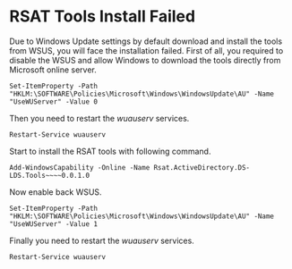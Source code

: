 # RSAT Tools Install Failed

Due to Windows Update settings by default download and install the tools from WSUS, you will face the installation failed. First of all, you required to disable the WSUS and allow Windows to download the tools directly from Microsoft online server.
```
Set-ItemProperty -Path "HKLM:\SOFTWARE\Policies\Microsoft\Windows\WindowsUpdate\AU" -Name "UseWUServer" -Value 0
```
Then you need to restart the <i>wuauserv</i> services.
```
Restart-Service wuauserv
```
Start to install the RSAT tools with following command.
```
Add-WindowsCapability -Online -Name Rsat.ActiveDirectory.DS-LDS.Tools~~~~0.0.1.0
```
Now enable back WSUS.
```
Set-ItemProperty -Path "HKLM:\SOFTWARE\Policies\Microsoft\Windows\WindowsUpdate\AU" -Name "UseWUServer" -Value 1
```
Finally you need to restart the <i>wuauserv</i> services.
```
Restart-Service wuauserv
```
